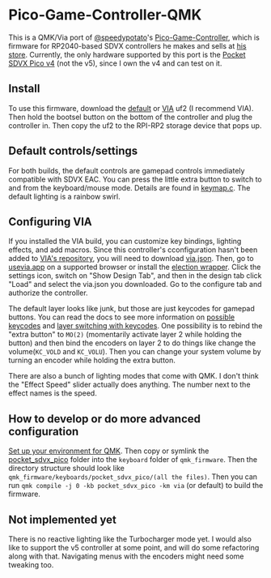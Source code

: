 # Pico-Game-Controller-QMK

This is a QMK/Via port of [@speedypotato](https://github.com/speedypotato)'s [Pico-Game-Controller](https://github.com/speedypotato/Pico-Game-Controller), which is firmware for RP2040-based SDVX controllers he makes and sells at [his store](https://www.speedylabs.us/). Currently, the only hardware supported by this port is the [Pocket SDVX Pico v4](https://github.com/speedypotato/Pocket-SDVX-Pico-v4) (not the v5), since I own the v4 and can test on it.

## Install

To use this firmware, download the [default](build/pocket_sdvx_pico_default.uf2) or [VIA](build/pocket_sdvx_pico_via.uf2) uf2 (I recommend VIA). Then hold the bootsel button on the bottom of the controller and plug the controller in. Then copy the uf2 to the RPI-RP2 storage device that pops up.

## Default controls/settings

For both builds, the default controls are gamepad controls immediately compatible with SDVX EAC. You can press the little extra button to switch to and from the keyboard/mouse mode. Details are found in [keymap.c](pocket_sdvx_pico/keymaps/default/keymap.c). The default lighting is a rainbow swirl.
## Configuring VIA

If you installed the VIA build, you can customize key bindings, lighting effects, and add macros. Since this controller's cconfiguration hasn't been added to [VIA's repository](https://github.com/the-via/keyboards), you will need to download [via.json](via/via.json). Then, go to [usevia.app](https://usevia.app/) on a supported browser or install the [election wrapper](https://github.com/the-via/releases/releases). Click the settings icon, switch on "Show Design Tab", and then in the design tab click "Load" and select the via.json you downloaded. Go to the configure tab and authorize the controller.

The default layer looks like junk, but those are just keycodes for gamepad buttons. You can read the docs to see more information on [possible keycodes](https://docs.qmk.fm/#/keycodes) and [layer switching with keycodes](https://docs.qmk.fm/#/feature_layers?id=switching-and-toggling-layers). One possibility is to rebind the "extra button" to `MO(2)` (momentarily activate layer 2 while holding the button) and then bind the encoders on layer 2 to do things like change the volume(`KC_VOLD` and `KC_VOLU`). Then you can change your system volume by turning an encoder while holding the extra button.

There are also a bunch of lighting modes that come with QMK. I don't think the "Effect Speed" slider actually does anything. The number next to the effect names is the speed.

## How to develop or do more advanced configuration

[Set up your environment for QMK](https://docs.qmk.fm/#/newbs_getting_started). Then copy or symlink the [pocket_sdvx_pico](pocket_sdvx_pico) folder into the `keyboard` folder of `qmk_firmware`. Then the directory structure should look like `qmk_firmware/keyboards/pocket_sdvx_pico/(all the files)`. Then you can run `qmk compile -j 0 -kb pocket_sdvx_pico -km via` (or default) to build the firmware.

## Not implemented yet

There is no reactive lighting like the Turbocharger mode yet. I would also like to support the v5 controller at some point, and will do some refactoring along with that. Navigating menus with the encoders might need some tweaking too.
